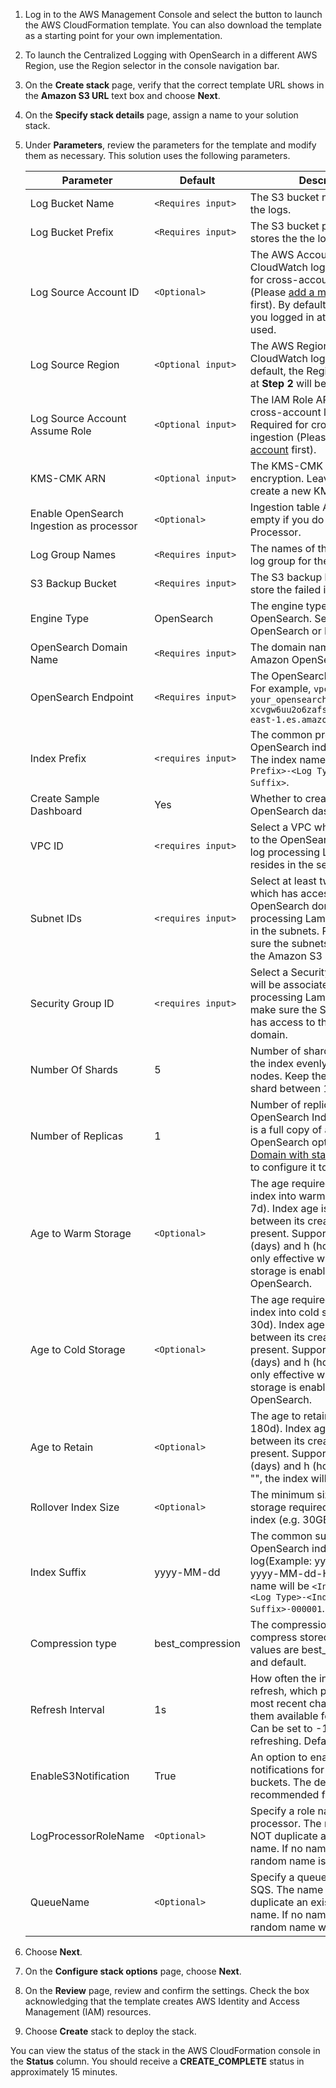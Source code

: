 1.  Log in to the AWS Management Console and select the button to launch the AWS CloudFormation template. You can also download the template as a starting point for your own implementation.

2.  To launch the Centralized Logging with OpenSearch in a different AWS Region, use the Region selector in the console navigation bar.

3.  On the **Create stack** page, verify that the correct template URL shows in the **Amazon S3 URL** text box and choose **Next**.

4.  On the **Specify stack details** page, assign a name to your solution stack.

5.  Under **Parameters**, review the parameters for the template and modify them as necessary. This solution uses the following parameters.

    | Parameter                                | Default            | Description                                                                                                                                                                                                                                 |
    | ---------------------------------------- | ------------------ | ------------------------------------------------------------------------------------------------------------------------------------------------------------------------------------------------------------------------------------------- |
    | Log Bucket Name                          | `<Requires input>` | The S3 bucket name to export the logs.                                                                                                                                                                                                      |
    | Log Bucket Prefix                        | `<Requires input>` | The S3 bucket path prefix which stores the the logs.                                                                                                                                                                                        |
    | Log Source Account ID                    | `<Optional>`       | The AWS Account ID of the CloudWatch log group. Required for cross-account log ingestion (Please [add a member account](../link-account/index.md) first). By default, the Account ID you logged in at **Step 1** will be used.              |
    | Log Source Region                        | `<Optional input>` | The AWS Region of the CloudWatch log group. By default, the Region you selected at **Step 2** will be used.                                                                                                                                 |
    | Log Source Account Assume Role           | `<Optional input>` | The IAM Role ARN used for cross-account log ingestion. Required for cross-account log ingestion (Please [add a member account](../link-account/index.md) first).                                                                            |
    | KMS-CMK ARN                              | `<Optional input>` | The KMS-CMK ARN for SQS encryption. Leave it blank to create a new KMS CMK.                                                                                                                                                                 |
    | Enable OpenSearch Ingestion as processor | `<Optional>`       | Ingestion table Arn. Leave empty if you do not use OSI as Processor.                                                                                                                                                                        |
    | Log Group Names                          | `<Requires input>` | The names of the CloudWatch log group for the logs.                                                                                                                                                                                         |
    | S3 Backup Bucket                         | `<Requires input>` | The S3 backup bucket name to store the failed ingestion logs.                                                                                                                                                                               |
    | Engine Type                              | OpenSearch         | The engine type of the OpenSearch. Select OpenSearch or Elasticsearch.                                                                                                                                                                      |
    | OpenSearch Domain Name                   | `<Requires input>` | The domain name of the Amazon OpenSearch cluster.                                                                                                                                                                                           |
    | OpenSearch Endpoint                      | `<Requires input>` | The OpenSearch endpoint URL. For example, `vpc-your_opensearch_domain_name-xcvgw6uu2o6zafsiefxubwuohe.us-east-1.es.amazonaws.com`                                                                                                           |
    | Index Prefix                             | `<requires input>` | The common prefix of OpenSearch index for the log. The index name will be `<Index Prefix>-<Log Type>-<Other Suffix>`.                                                                                                                       |
    | Create Sample Dashboard                  | Yes                | Whether to create a sample OpenSearch dashboard.                                                                                                                                                                                            |
    | VPC ID                                   | `<requires input>` | Select a VPC which has access to the OpenSearch domain. The log processing Lambda will be resides in the selected VPC.                                                                                                                      |
    | Subnet IDs                               | `<requires input>` | Select at least two subnets which has access to the OpenSearch domain. The log processing Lambda will resides in the subnets. Please make sure the subnets has access to the Amazon S3 service.                                             |
    | Security Group ID                        | `<requires input>` | Select a Security Group which will be associated to the log processing Lambda. Please make sure the Security Group has access to the OpenSearch domain.                                                                                     |
    | Number Of Shards                         | 5                  | Number of shards to distribute the index evenly across all data nodes. Keep the size of each shard between 10-50 GiB.                                                                                                                       |
    | Number of Replicas                       | 1                  | Number of replicas for OpenSearch Index. Each replica is a full copy of an index. If the OpenSearch option is set to [Domain with standby](https://docs.aws.amazon.com/opensearch-service/latest/developerguide/managedomains-multiaz.html#managedomains-za-standby), you need to configure it to 2.                                                                                                                                                          |
    | Age to Warm Storage                      | `<Optional>`       | The age required to move the index into warm storage (e.g. 7d). Index age is the time between its creation and the present. Supported units are d (days) and h (hours). This is only effective when warm storage is enabled in OpenSearch.  |
    | Age to Cold Storage                      | `<Optional>`       | The age required to move the index into cold storage (e.g. 30d). Index age is the time between its creation and the present. Supported units are d (days) and h (hours). This is only effective when cold storage is enabled in OpenSearch. |
    | Age to Retain                            | `<Optional>`       | The age to retain the index (e.g. 180d). Index age is the time between its creation and the present. Supported units are d (days) and h (hours). If value is "", the index will not be deleted.                                             |
    | Rollover Index Size                      | `<Optional>`       | The minimum size of the shard storage required to roll over the index (e.g. 30GB).                                                                                                                                                          |
    | Index Suffix                             | yyyy-MM-dd         | The common suffix format of OpenSearch index for the log(Example: yyyy-MM-dd, yyyy-MM-dd-HH). The index name will be `<Index Prefix>-<Log Type>-<Index Suffix>-000001`.                                                                     |
    | Compression type                         | best_compression   | The compression type to use to compress stored data. Available values are best_compression and default.                                                                                                                                     |
    | Refresh Interval                         | 1s                 | How often the index should refresh, which publishes its most recent changes and makes them available for searching. Can be set to -1 to disable refreshing. Default is 1s.                                                                  |
    | EnableS3Notification                     | True               | An option to enable or disable notifications for Amazon S3 buckets. The default option is recommended for most cases.                                                                                                                       |
    | LogProcessorRoleName                     | `<Optional>`       | Specify a role name for the log processor. The name should NOT duplicate an existing role name. If no name is specified, a random name is generated.                                                                                        |
    | QueueName                                | `<Optional>`       | Specify a queue name for an SQS. The name should NOT duplicate an existing queue name. If no name is given, a random name will be generated.                                                                                                |

6.  Choose **Next**.

7.  On the **Configure stack options** page, choose **Next**.

8.  On the **Review** page, review and confirm the settings. Check the box acknowledging that the template creates AWS Identity and Access Management (IAM) resources.

9.  Choose **Create** stack to deploy the stack.

You can view the status of the stack in the AWS CloudFormation console in the **Status** column. You should receive
a **CREATE_COMPLETE** status in approximately 15 minutes.
